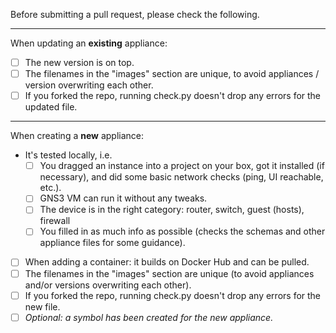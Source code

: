 Before submitting a pull request, please check the following.

---
When updating an **existing** appliance:
- [ ] The new version is on top.
- [ ] The filenames in the "images" section are unique, to avoid appliances / version overwriting each other.
- [ ] If you forked the repo, running check.py doesn't drop any errors for the updated file.
---
When creating a **new** appliance:
- It's tested locally, i.e.
  - [ ] You dragged an instance into a project on your box, got it installed (if necessary), and did some basic network checks (ping, UI reachable, etc.).
  - [ ] GNS3 VM can run it without any tweaks.
  - [ ] The device is in the right category: router, switch, guest (hosts), firewall
  - [ ] You filled in as much info as possible (checks the schemas and other appliance files for some guidance).
- [ ] When adding a container: it builds on Docker Hub and can be pulled.
- [ ] The filenames in the "images" section are unique (to avoid appliances and/or versions overwriting each other).
- [ ] If you forked the repo, running check.py doesn't drop any errors for the new file.
- [ ] *Optional: a symbol has been created for the new appliance.*
